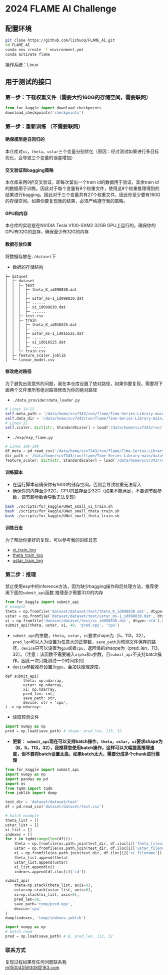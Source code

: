 # 2024 FLAME AI Challenge  
## 配置环境  
```bash
git clone https://github.com/lizhuoq/FLAME_AI.git
cd FLAME_AI
conda env create -f environment.yml
conda activate flame
```  
操作系统：Linux
## 用于测试的接口
### 第一步：下载权重文件（需要大约160G的存储空间，需要联网）
```python
from for_kaggle import download_checkpoints
download_checkpoints('checkpoints')
```
### 第一步：重新训练  （不需要联网）
#### 确保模型是自回归的  
本仓库对`xi`，`theta`，`ustar`三个变量分别优化（原因：经过测试如果进行多目标优化，会导致三个变量的误差增加）  
#### 交叉验证和bagging策略  
本仓库采用9折交叉验证，即每次留出一个train id的数据用于验证，其余train id的数据用于训练。因此对于每个变量有9个权重文件，使用这9个权重推理得到的结果进行bagging。因此对于三个变量共有27个权重文件，因此你至少要有160G的存储空间。如果你要复现我的结果，必须严格遵守我的策略。
#### GPU和内存
本仓库的实验是在NVIDIA Tesla V100-SXM2 32GB GPU上运行的，确保你的GPU有32G的显存，确保至少有32G的内存  
#### 数据存放位置
将数据存放在`./dataset`下  
- 数据的存储结构  
```
├─ dataset  
│  ├─ dataset  
│  │  ├─ test  
│  │  │  ├─ theta_K_id098830.dat    
│  │  │  ├─ ......  
│  │  │  ├─ ustar_ms-1_id098830.dat  
│  │  │  ├─ ......  
│  │  │  ├─ xi_id098830.dat  
│  │  │  ├─ ......  
│  │  ├─ test.csv  
│  │  ├─ train  
│  │  │  ├─ theta_K_id016525.dat  
│  │  │  ├─ ......  
│  │  │  ├─ ustar_ms-1_id016525.dat  
│  │  │  ├─ ......  
│  │  │  ├─ xi_id016525.dat  
│  │  │  ├─ ......  
│  │  └─ train.csv  
│  ├─ feature_scaler.joblib  
│  └─ linear_model.csv  
```  
#### 修改绝对路径  
为了避免出现意外的问题，我在本仓库设置了绝对路径，如果你要复现，需要将下面两个文件里所有绝对路径修改为你的绝对路径  
- `./data_provider/data_loader.py`
```python
# Lines 14-15
self.meta_path = '/data/home/scv7343/run/flame/Time-Series-Library-main/dataset/dataset/train.csv'
self.data_dir = '/data/home/scv7343/run/flame/Time-Series-Library-main/dataset/dataset/train'
# Lines 31
self.scaler: dict[str, StandardScaler] = load('/data/home/scv7343/run/flame/Time-Series-Library-main/dataset/feature_scaler.joblib')
```
- `./exp/exp_flame.py`
```python
# Lines 196-198
df_meta = pd.read_csv('/data/home/scv7343/run/flame/Time-Series-Library-main/dataset/dataset/test.csv')
dir_path = '/data/home/scv7343/run/flame/Time-Series-Library-main/dataset/dataset/test'
feature_scaler: dict[str, StandardScaler] = load('/data/home/scv7343/run/flame/Time-Series-Library-main/dataset/feature_scaler.joblib')
```
#### 训练脚本  
- 在运行脚本前确保你有160G的储存空间，否则会导致权重无法写入
- 确保你的内存至少32G，GPU的显存至少32G（如果不能满足，不要调节超参数，调节超参数会导致无法复现）
```bash
bash ./scripts/for_kaggle/UNet_small_xi_train.sh
bash ./scripts/for_kaggle/UNet_small_theta_train.sh
bash ./scripts/for_kaggle/UNet_small_theta_train.sh
```  
#### 训练日志
为了帮助你更好的复现，可以参考我的训练日志
- [xi_train_log](logs/xi_train_log.out)
- [theta_train_log](logs/theta_train_log.out)
- [ustar_train_log](logs/ustar_train_log.out)
### 第二步：推理  
禁止使用exp中的inference方法，因为缺少bagging操作和后处理方法，推荐使用下面的`submit_api`函数
推理至少需要32G的内存
```python
from for_kaggle import submit_api
# example
theta = np.fromfile('dataset/dataset/test/theta_K_id098830.dat', dtype='<f4').reshape(5, 113, 32) 
ustar = np.fromfile('dataset/dataset/test/ustar_ms-1_id098830.dat', dtype='<f4').reshape(5, 113, 32)
xi = np.fromfile('dataset/dataset/test/xi_id098830.dat', dtype='<f4').reshape(5, 113, 32)
submit_api(theta, ustar, xi, 40, 'pred.npy', 'cpu')
```
- `submit_api`的参数，`theta`，`ustar`，`xi`要求shape为（5，113，32），`pred_len`可以人为设置为任意大的正整数，`save_path`为预测文件保存的路径，`device`只可以设置为`gpu`或者`cpu`，返回值的shaope为（pred_len，113，32）。（注意：该函数不需要输入`alpha`和`u`参数，且`submit_api`不支持batch操作，因此一次只能测试一个时间序列）
- `device`参数推荐设置为`gpu`，会加快推理速度。
```
def submit_api(
        theta: np.ndarray, 
        ustar: np.ndarray, 
        xi: np.ndarray, 
        pred_len: int, 
        save_path: str, 
        device: str = 'cpu', 
) -> np.ndarray:
```
- 读取预测文件
```python
import numpy as np
pred = np.load(save_path) # shape: pred_len, 113, 32
```  
- **更新： `submit_api`现在可以支持batch操作，`theta`，`ustar`，`xi`要求shape为（B，5，113，32），我推荐您使用batch操作，这样可以大幅提高推理速度，但不要将batch设置太高，如果batch太大，需要分成多个chunk进行推理**  
```python 
from for_kaggle import submit_api
import numpy as np
import pandas as pd
import os
from tqdm import tqdm
from joblib import dump

test_dir = 'dataset/dataset/test'
df = pd.read_csv('dataset/dataset/test.csv')

# batch example
theta_list = []
ustar_list = []
xi_list = []
indexes = []
for i in tqdm(range(len(df))):
    theta = np.fromfile(os.path.join(test_dir, df.iloc[i]['theta_filename']), dtype='<f4').reshape(5, 113, 32)
    ustar = np.fromfile(os.path.join(test_dir, df.iloc[i]['ustar_filename']), dtype='<f4').reshape(5, 113, 32)
    xi = np.fromfile(os.path.join(test_dir, df.iloc[i]['xi_filename']), dtype='<f4').reshape(5, 113, 32)
    theta_list.append(theta)
    ustar_list.append(ustar)
    xi_list.append(xi)
    indexes.append(df.iloc[i]['id'])

submit_api(
    theta=np.stack(theta_list, axis=0), 
    ustar=np.stack(ustar_list, axis=0), 
    xi=np.stack(xi_list, axis=0), 
    pred_len=30, 
    save_path='temp/pred.npy', 
    device='cpu'
)
dump(indexes, 'temp/indexes.joblib')
```  
```python
import numpy as np
# batch read
pred = np.load(save_path) # B, pred_len, 113, 32
```
### 联系方式  
复现过程如果有任何问题联系我  
m15004059308@163.com